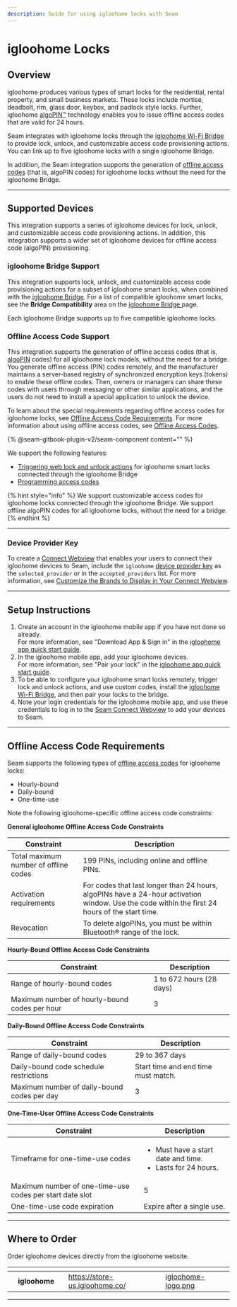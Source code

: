 ```yaml
---
description: Guide for using igloohome locks with Seam
---
```


# igloohome Locks

## Overview

igloohome produces various types of smart locks for the residential, rental property, and small business markets. These locks include mortise, deadbolt, rim, glass door, keybox, and padlock style locks. Further, igloohome [algoPIN™](https://www.igloohome.co/en-US/how-it-works) technology enables you to issue offline access codes that are valid for 24 hours.

Seam integrates with igloohome locks through the [igloohome Wi-Fi Bridge](https://www.igloohome.co/en-US/products/bridge) to provide lock, unlock, and customizable access code provisioning actions. You can link up to five igloohome locks with a single igloohome Bridge.

In addition, the Seam integration supports the generation of [offline access codes](igloohome-locks.md#offline-access-code-support) (that is, algoPIN codes) for igloohome locks without the need for the igloohome Bridge.

***

## Supported Devices

This integration supports a series of igloohome devices for lock, unlock, and customizable access code provisioning actions. In addition, this integration supports a wider set of igloohome devices for offline access code (algoPIN) provisioning.

### igloohome Bridge Support

This integration supports lock, unlock, and customizable access code provisioning actions for a subset of igloohome smart locks, when combined with the [igloohome Bridge](https://www.igloohome.co/en-US/products/bridge). For a list of compatible igloohome smart locks, see the **Bridge Compatibility** area on the [igloohome Bridge ](https://www.igloohome.co/en-US/products/bridge)page.

Each igloohome Bridge supports up to five compatible igloohome locks.

### Offline Access Code Support

This integration supports the generation of offline access codes (that is, [algoPIN](https://www.igloohome.co/en-US/how-it-works) codes) for all igloohome lock models, without the need for a bridge. You generate offline access (PIN) codes remotely, and the manufacturer maintains a server-based registry of synchronized encryption keys (tokens) to enable these offline codes. Then, owners or managers can share these codes with users through messaging or other similar applications, and the users do not need to install a special application to unlock the device.

To learn about the special requirements regarding offline access codes for igloohome locks, see [Offline Access Code Requirements](igloohome-locks.md#offline-access-code-requirements). For more information about using offline access codes, see [Offline Access Codes](../products/smart-locks/access-codes/#offline-access-codes).

{% @seam-gitbook-plugin-v2/seam-component content="<seam-supported-device-table
  endpoint="https://connect.getseam.com"
  client-session-token="seam_cst126DAjfor_2kxn8QAAEUkj3Zu4Nr1Aoauy"
  manufacturers='["igloohome"]'
/>" %}

We support the following features:

* [Triggering web lock and unlock actions](../products/smart-locks/lock-and-unlock.md) for igloohome smart locks connected through the igloohome Bridge
* [Programming access codes](../products/smart-locks/access-codes/)

{% hint style="info" %}
We support customizable access codes for igloohome locks connected through the igloohome Bridge. We support offline algoPIN codes for all igloohome locks, without the need for a bridge.
{% endhint %}

***

### Device Provider Key

To create a [Connect Webview](../core-concepts/connect-webviews/) that enables your users to connect their igloohome devices to Seam, include the `igloohome` [device provider key](../api-clients/connect-webviews/#device-provider-keys) as the `selected_provider` or in the `accepted_providers` list. For more information, see [Customize the Brands to Display in Your Connect Webview](../core-concepts/connect-webviews/customizing-connect-webviews.md#customize-the-brands-to-display-in-your-connect-webviews).

***

## Setup Instructions

1. Create an account in the igloohome mobile app if you have not done so already.\
   For more information, see "Download App & Sign in" in the [igloohome app quick start guide](https://support.igloohome.co/support/solutions/articles/35000183120-igloohome-app-quick-start-guide).
2. In the igloohome mobile app, add your igloohome devices.\
   For more information, see "Pair your lock" in the [igloohome app quick start guide](https://support.igloohome.co/support/solutions/articles/35000183120-igloohome-app-quick-start-guide).
3. To be able to configure your igloohome smart locks remotely, trigger lock and unlock actions, and use custom codes, install the [igloohome Wi-Fi Bridge](https://www.igloohome.co/en-US/products/bridge), and then pair your locks to the bridge.
4. Note your login credentials for the igloohome mobile app, and use these credentials to log in to the [Seam Connect Webview](../core-concepts/connect-webviews/) to add your devices to Seam.

***

## Offline Access Code Requirements

Seam supports the following types of [offline access codes](../products/smart-locks/access-codes/offline-access-codes.md) for igloohome locks:

* Hourly-bound
* Daily-bound
* One-time-use

Note the following igloohome-specific offline access code constraints:

**General igloohome Offline Access Code Constraints**

| Constraint                            | Description                                                                                                                                    |
| ------------------------------------- | ---------------------------------------------------------------------------------------------------------------------------------------------- |
| Total maximum number of offline codes | 199 PINs, including online and offline PINs.                                                                                                   |
| Activation requirements               | For codes that last longer than 24 hours, algoPINs have a 24-hour activation window. Use the code within the first 24 hours of the start time. |
| Revocation                            | To delete algoPINs, you must be within Bluetooth® range of the lock.                                                                           |

**Hourly-Bound Offline Access Code Constraints**

| Constraint                                    | Description              |
| --------------------------------------------- | ------------------------ |
| Range of hourly-bound codes                   | 1 to 672 hours (28 days) |
| Maximum number of hourly-bound codes per hour | 3                        |

**Daily-Bound Offline Access Code Constraints**

| Constraint                                  | Description                         |
| ------------------------------------------- | ----------------------------------- |
| Range of daily-bound codes                  | 29 to 367 days                      |
| Daily-bound code schedule restrictions      | Start time and end time must match. |
| Maximum number of daily-bound codes per day | 3                                   |

**One-Time-User Offline Access Code Constraints**

| Constraint                                               | Description                                                                    |
| -------------------------------------------------------- | ------------------------------------------------------------------------------ |
| Timeframe for one-time-use codes                         | <ul><li>Must have a start date and time.</li><li>Lasts for 24 hours.</li></ul> |
| Maximum number of one-time-use codes per start date slot | 5                                                                              |
| One-time-use code expiration                             | Expire after a single use.                                                     |

***

## Where to Order

Order igloohome devices directly from the igloohome website.

<table data-view="cards"><thead><tr><th></th><th></th><th></th><th data-hidden data-card-target data-type="content-ref"></th><th data-hidden data-card-cover data-type="files"></th></tr></thead><tbody><tr><td></td><td><strong>igloohome</strong></td><td></td><td><a href="https://store-us.igloohome.co/">https://store-us.igloohome.co/</a></td><td><a href="../.gitbook/assets/igloohome-logo.png">igloohome-logo.png</a></td></tr></tbody></table>

***

